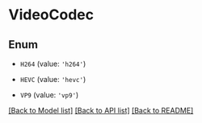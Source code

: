 # VideoCodec


## Enum

* `H264` (value: `'h264'`)

* `HEVC` (value: `'hevc'`)

* `VP9` (value: `'vp9'`)

[[Back to Model list]](../README.md#documentation-for-models) [[Back to API list]](../README.md#documentation-for-api-endpoints) [[Back to README]](../README.md)


